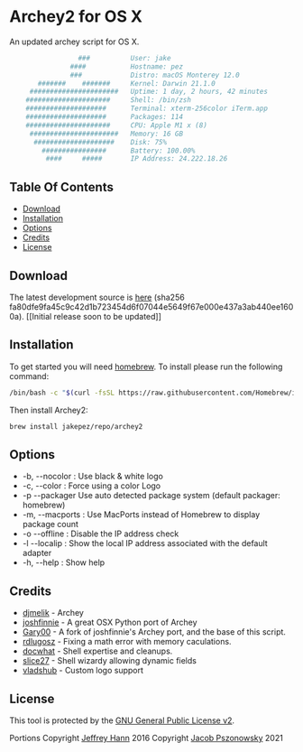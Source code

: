 # Archey2 for OS X
An updated archey script for OS X.

```sh
                 ###          User: jake
               ####           Hostname: pez
               ###            Distro: macOS Monterey 12.0
       #######    #######     Kernel: Darwin 21.1.0
     ######################   Uptime: 1 day, 2 hours, 42 minutes
    #####################     Shell: /bin/zsh
    ####################      Terminal: xterm-256color iTerm.app
    ####################      Packages: 114
    #####################     CPU: Apple M1 x (8)
     ######################   Memory: 16 GB
      ####################    Disk: 75%
        ################      Battery: 100.00%
         ####     #####       IP Address: 24.222.18.26
```

## Table Of Contents
* [Download](#download)
* [Installation](#installation)
* [Options](#options)
* [Credits](#credits)
* [License](#license)

## Download
The latest development source is [here](https://github.com/jakepez/archey2-osx/archive/refs/heads/develop.tar.gz) (sha256 fa80dfe9fa45c9c42d1b723454d6f07044e5649f67e000e437a3ab440ee1600a). [[Initial release soon to be updated]]

## Installation
To get started you will need [homebrew](http://brew.sh/). To install please run the following command:
```bash
/bin/bash -c "$(curl -fsSL https://raw.githubusercontent.com/Homebrew/install/HEAD/install.sh)"
```
Then install Archey2:

```bash
brew install jakepez/repo/archey2
```

## Options
* -b,  --nocolor : Use black & white logo
* -c,  --color   : Force using a color Logo
* -p   --packager  Use auto detected package system (default packager: homebrew)
* -m,  --macports : Use MacPorts instead of Homebrew to display package count
* -o   --offline : Disable the IP address check
* -l   --localip : Show the local IP address associated with the default adapter
* -h,  --help : Show help


## Credits
* [djmelik](https://github.com/djmelik/archey) - Archey
* [joshfinnie](https://github.com/joshfinnie/archey-osx) - A great OSX Python port of Archey
* [Gary00](https://github.com/Gary00/archey-osx) - A fork of joshfinnie's Archey port, and the base of this script.
* [rdlugosz](https://github.com/rdlugosz) - Fixing a math error with memory caculations.
* [docwhat](https://github.com/docwhat) - Shell expertise and cleanups.
* [slice27](https://github.com/slice27) - Shell wizardy allowing dynamic fields
* [vladshub](https://github.com/vladshub) - Custom logo support

## License
This tool is protected by the [GNU General Public License v2](http://www.gnu.org/licenses/gpl-2.0.html).

Portions Copyright [Jeffrey Hann](http://jeffreyhann.ca/) 2016
Copyright [Jacob Pszonowsky](https://github.com/jakepez/archey2-osx/) 2021
